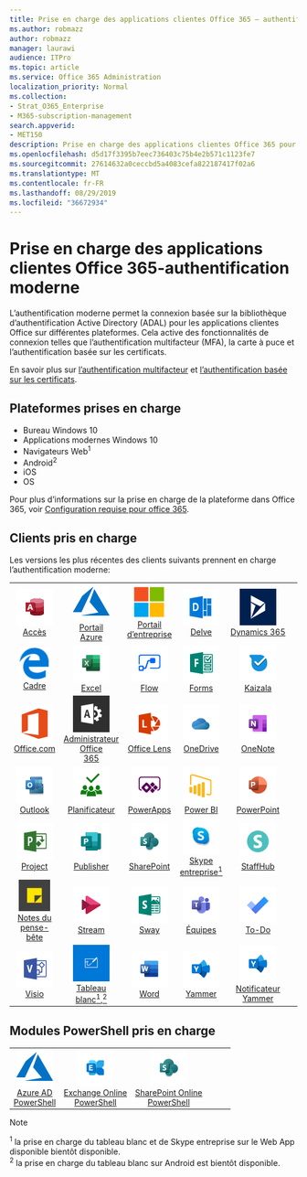```yaml
---
title: Prise en charge des applications clientes Office 365 — authentification moderne
ms.author: robmazz
author: robmazz
manager: laurawi
audience: ITPro
ms.topic: article
ms.service: Office 365 Administration
localization_priority: Normal
ms.collection:
- Strat_O365_Enterprise
- M365-subscription-management
search.appverid:
- MET150
description: Prise en charge des applications clientes Office 365 pour l’authentification moderne.
ms.openlocfilehash: d5d17f3395b7eec736403c75b4e2b571c1123fe7
ms.sourcegitcommit: 27614632a0ceccbd5a4083cefa822187417f02a6
ms.translationtype: MT
ms.contentlocale: fr-FR
ms.lasthandoff: 08/29/2019
ms.locfileid: "36672934"
---
```

# <a name="office-365-client-app-support---modern-authentication"></a>Prise en charge des applications clientes Office 365-authentification moderne

L’authentification moderne permet la connexion basée sur la bibliothèque d’authentification Active Directory (ADAL) pour les applications clientes Office sur différentes plateformes. Cela active des fonctionnalités de connexion telles que l’authentification multifacteur (MFA), la carte à puce et l’authentification basée sur les certificats.

En savoir plus sur [l’authentification multifacteur](https://docs.microsoft.com/azure/active-directory/authentication/multi-factor-authentication) et [l’authentification basée sur les certificats](https://docs.microsoft.com/azure/active-directory/active-directory-certificate-based-authentication-get-started).

## <a name="supported-platforms"></a>Plateformes prises en charge

 - Bureau Windows 10
 - Applications modernes Windows 10
 - Navigateurs Web<sup>1</sup>
 - Android<sup>2</sup>
 - iOS
 - OS

Pour plus d’informations sur la prise en charge de la plateforme dans Office 365, voir [Configuration requise pour office 365](https://products.office.com/office-system-requirements).

## <a name="supported-clients"></a>Clients pris en charge

Les versions les plus récentes des clients suivants prennent en charge l’authentification moderne:

| | | | | | |
|:---:|:---:|:---:|:---:|:---:|:---:|
| ![Icône accès](media/o365-access-64x64.png) <br> [Accès](https://products.office.com/access) | ![Icône Azure](media/o365-azure-64x64.png) <br> [Portail <br> Azure](https://azure.microsoft.com/features/azure-portal/) | ![Icône portail d’entreprise](media/o365-microsoft-64x64.png) <br> [Portail <br> d’entreprise](https://docs.microsoft.com/intune-user-help/sign-in-to-the-company-portal) | ![Icône Delve](media/o365-delve-64x64.png) <br> [Delve](https://products.office.com/business/intelligent-search) | ![Icône Dynamics 365](media/o365-dynamics365-64x64.png) <br> [Dynamics 365](https://dynamics.microsoft.com) 
| ![Icône de serveur Edge](media/o365-edge-64x64.png) <br> [Cadre](https://www.microsoft.com/windows/microsoft-edge) | ![Icône Excel](media/o365-excel-64x64.png) <br> [Excel](https://products.office.com/excel) | ![Icône de flux](media/o365-flow-64x64.png) <br> [Flow](https://flow.microsoft.com) | ![Icône formulaires](media/o365-forms-64x64.png) <br> [Forms](https://flow.microsoft.com/connectors/shared_microsoftforms/microsoft-forms/) | ![Icône Kaizala](media/o365-kaizala-64x64.png) <br> [Kaizala](https://products.office.com/en/business/microsoft-kaizala) 
| ![Icône Office.com](media/o365-office-64x64.png) <br> [Office.com](https://www.office.com/) | ![Icône d’administrateur Office 365](media/o365-o365admin-64x64.png) <br> [Administrateur Office <br> 365](https://products.office.com/business/manage-office-365-admin-app) | ![Icône de l’objectif](media/o365-lens-64x64.png) <br> [Office Lens](https://www.microsoft.com/p/office-lens/9wzdncrfj3t8?activetab=pivot%3Aoverviewtab) | ![Icône OneDrive entreprise](media/o365-OneDrive-64x64.png) <br> [OneDrive](https://products.office.com/onedrive-for-business/online-cloud-storage) |  ![Icône OneNote](media/o365-OneNote-64x64.png) <br> [OneNote](https://products.office.com/onenote) 
| ![Icône Outlook](media/o365-outlook-64x64.png) <br> [Outlook](https://products.office.com/outlook) | ![Icône du planificateur](media/o365-planner-64x64.png) <br> [Planificateur](https://products.office.com/business/task-management-software) | ![Icône PowerApp](media/o365-powerapps-64x64.png) <br> [PowerApps](https://powerapps.microsoft.com) | ![Icône PowerBI](media/o365-powerbi-64x64.png) <br> [Power BI](https://powerbi.microsoft.com)| ![Icône PowerPoint](media/o365-powerpoint-64x64.png) <br> [PowerPoint](https://products.office.com/powerpoint) 
| ![Icône de projet](media/o365-project-64x64.png) <br> [Project](https://products.office.com/project) | ![Icône Publisher](media/o365-publisher-64x64.png) <br> [Publisher](https://products.office.com/publisher) | ![Icône SharePoint](media/o365-sharepoint-64x64.png) <br> [SharePoint](https://products.office.com/sharepoint) | ![Icône Skype entreprise](media/o365-skypeforbusiness-64x64.png) <br> [Skype <br> entreprise<sup>1</sup>](https://www.skype.com/business/) | ![Icône StaffHub](media/o365-staffhub-64x64.png) <br> [StaffHub](https://products.office.com/microsoft-staffhub/staff-scheduling-software)
| ![Icône de pense-bête](media/o365-stickynotes-64x64.png) <br> [Notes du pense-bête](https://www.microsoft.com/p/microsoft-sticky-notes/9nblggh4qghw) | ![Icône de flux](media/o365-stream-64x64.png) <br> [Stream](https://stream.microsoft.com) | ![Icône Sway](media/o365-sway-64x64.png) <br> [Sway](https://sway.com) | ![Icône teams](media/o365-teams-64x64.png) <br> [Équipes](https://products.office.com/microsoft-teams/group-chat-software) | ![Icône action](media/o365-todo-64x64.png) <br> [To-Do](https://todo.microsoft.com) 
| ![Icône Visio](media/o365-visio-64x64.png) <br> [Visio](https://products.office.com/visio/flowchart-software) | ![Icône du tableau blanc](media/o365-whiteboard-64x64.png) <br> [Tableau blanc<sup>1</sup>,<sup>2</sup>](https://whiteboard.microsoft.com/) | ![Icône Word](media/o365-word-64x64.png) <br> [Word](https://products.office.com/word) | ![Icône Yammer](media/o365-yammer-64x64.png) <br> [Yammer](https://products.office.com/yammer/yammer-overview) | ![Icône Yammer](media/o365-yammer-64x64.png) <br> [Notificateur <br> Yammer](https://products.office.com/yammer/yammer-overview) |  |

## <a name="supported-powershell-modules"></a>Modules PowerShell pris en charge

| | | | | | |
|:---:|:---:|:---:|:---:|:---:|:---:|
| ![Icône Azure](media/o365-azure-64x64.png) <br> [Azure AD <br> PowerShell](https://docs.microsoft.com/powershell/azure/active-directory/overview?view=azureadps-2.0) | ![Icône Exchange](media/o365-exchange-64x64.png) <br> [Exchange Online <br> PowerShell](https://docs.microsoft.com/powershell/exchange/exchange-online/exchange-online-powershell?view=exchange-ps) | ![Icône SharePoint](media/o365-sharepoint-64x64.png) <br> [SharePoint Online <br> PowerShell](https://docs.microsoft.com/sharepoint/manage-team-and-communication-sites-in-powershell)

> [!NOTE]
> <sup>1</sup> la prise en charge du tableau blanc et de Skype entreprise sur le Web App disponible bientôt disponible. <br>
> <sup>2</sup> la prise en charge du tableau blanc sur Android est bientôt disponible.